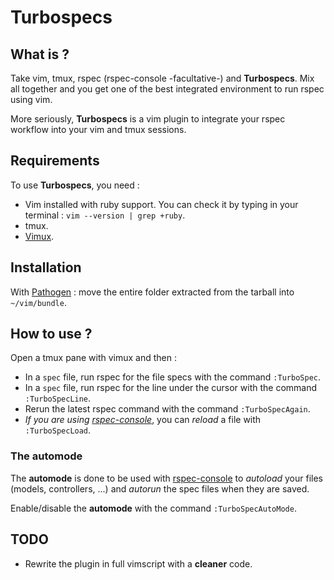 Turbospecs
==========

## What is ?

Take vim, tmux, rspec (rspec-console -facultative-) and **Turbospecs**.
Mix all together and you get one of the best integrated environment to run rspec using vim.

More seriously, **Turbospecs** is a vim plugin to integrate your rspec workflow into your vim and tmux sessions.

## Requirements

To use **Turbospecs**, you need :
* Vim installed with ruby support. You can check it by typing in your terminal : `vim --version | grep +ruby`.
* tmux.
* [Vimux](https://github.com/benmills/vimux).

## Installation

With [Pathogen](https://github.com/tpope/vim-pathogen) : move the entire folder extracted from the tarball into `~/vim/bundle`.

## How to use ?

Open a tmux pane with vimux and then :
* In a `spec` file, run rspec for the file specs with the command `:TurboSpec`.
* In a `spec` file, run rspec for the line under the cursor with the command `:TurboSpecLine`.
* Rerun the latest rspec command with the command `:TurboSpecAgain`.
* *If you are using [rspec-console](https://github.com/nviennot/rspec-console)*, you can *reload* a file with `:TurboSpecLoad`.

### The automode

The **automode** is done to be used with [rspec-console](https://github.com/nviennot/rspec-console) to *autoload* your files (models, controllers, ...) and *autorun* the spec files when they are saved.

Enable/disable the **automode** with the command `:TurboSpecAutoMode`.

## TODO

* Rewrite the plugin in full vimscript with a **cleaner** code.
